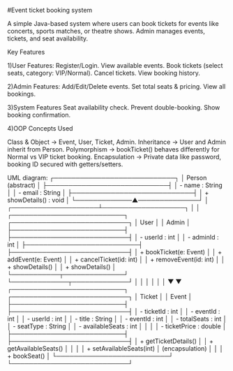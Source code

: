 #Event ticket booking system

A simple Java-based system where users can book tickets for events like concerts, sports matches, or theatre shows. Admin manages events, tickets, and seat availability.


Key Features

1)User Features:
 Register/Login.
 View available events.
 Book tickets (select seats, category: VIP/Normal).
 Cancel tickets.
 View booking history.
 
2)Admin Features:
 Add/Edit/Delete events.
 Set total seats & pricing.
 View all bookings.
 
3)System Features
 Seat availability check.
 Prevent double-booking.
 Show booking confirmation.
 
4)OOP Concepts Used

Class & Object → Event, User, Ticket, Admin.
Inheritance → User and Admin inherit from Person.
Polymorphism → bookTicket() behaves differently for Normal vs VIP ticket booking.
Encapsulation → Private data like password, booking ID secured with getters/setters.

UML diagram:
                  ┌────────────────────────────┐
                  │        Person (abstract)   │
                  ├────────────────────────────┤
                  │ - name : String            │
                  │ - email : String           │
                  ├────────────────────────────┤
                  │ + showDetails() : void     │ 
                  └─────────────▲──────────────┘
                                │
           ┌────────────────────┴───────────────────┐
           │                                        │
┌──────────────────────────┐            ┌───────────────────────────┐
│         User             │            │          Admin            │
├──────────────────────────┤            ├───────────────────────────┤
│ - userId : int           │            │ - adminId : int           │
├──────────────────────────┤            ├───────────────────────────┤
│ + bookTicket(e: Event)   │            │ + addEvent(e: Event)      │
│ + cancelTicket(id: int)  │            │ + removeEvent(id: int)    │
│ + showDetails()          │            │ + showDetails()           │
└───────────┬──────────────┘            └─────────────┬─────────────┘
            │                                         │
            │                                         │ 
            │                                         │
            ▼                                         ▼
┌──────────────────────────┐            ┌───────────────────────────┐
│         Ticket           │            │          Event            │
├──────────────────────────┤            ├───────────────────────────┤
│ - ticketId : int         │            │ - eventId : int           │
│ - userId : int           │            │ - title : String          │
│ - eventId : int          │            │ - totalSeats : int        │
│ - seatType : String      │            │ - availableSeats : int    │
│                          │            │ - ticketPrice : double    │
├──────────────────────────┤            ├───────────────────────────┤
│ + getTicketDetails()     │            │ + getAvailableSeats()     │
│                          │            │ + setAvailableSeats(int)  │ (encapsulation)
│                          │            │ + bookSeat()              │
└──────────────────────────┘            └───────────────────────────┘



